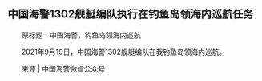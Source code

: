 ## 中国海警1302舰艇编队执行在钓鱼岛领海内巡航任务
　　原标题：中国海警，钓鱼岛领海内巡航

　　2021年9月19日，中国海警1302舰艇编队在我钓鱼岛领海内巡航。

　　来源 | 中国海警微信公众号

